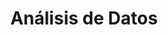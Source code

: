 ---
title: "Análisis de Datos"
description: "Dashboards, visualizaciones y reportes automatizados."
price: 400
maintenance: 50
image: "/img/ben-kolde-bs2Ba7t69mM-unsplash.jpg"
characteristics: "Visualizaciones avanzadas, reportes detallados."
tags: ["datos", "analisis", "dashboard"]
serviceType: "datos"
complexityLevel: "media"
created: 2025-01-08T04:05:43.071Z
updated: 2025-01-08T04:05:43.071Z
active: false
---